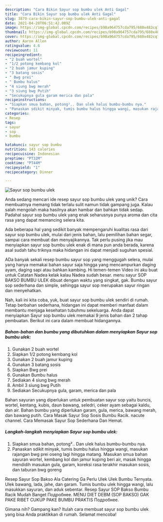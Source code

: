 ```yaml
---
description: "Cara Bikin Sayur sop bumbu ulek Anti Gagal"
title: "Cara Bikin Sayur sop bumbu ulek Anti Gagal"
slug: 3879-cara-bikin-sayur-sop-bumbu-ulek-anti-gagal
date: 2021-04-28T06:51:42.009Z
image: https://img-global.cpcdn.com/recipes/b98a964757cda795/680x482cq70/sayur-sop-bumbu-ulek-foto-resep-utama.jpg
thumbnail: https://img-global.cpcdn.com/recipes/b98a964757cda795/680x482cq70/sayur-sop-bumbu-ulek-foto-resep-utama.jpg
cover: https://img-global.cpcdn.com/recipes/b98a964757cda795/680x482cq70/sayur-sop-bumbu-ulek-foto-resep-utama.jpg
author: Aaron Allen
ratingvalue: 4.6
reviewcount: 11
recipeingredient:
- "2 buah wortel"
- "1/2 potong kembang kol"
- "2 buah jamur kuping"
- "3 batang sosis"
- " Bwg prei"
- " Bumbu halus"
- "4 siung bwg merah"
- "3 siung bwg Putih"
- "Secukupnya gula garam merica dan pala"
recipeinstructions:
- "Siapkan smua bahan, potong².. Dan ulek halus bumbu-bumbu nya."
- "Panaskan sdikit minyak, tumis bumbu halus hingga wangi, masukan rajangan bwg prei oseng lagi hingga matang. Masukan smua bahan sayuran wortel, kembang kol dan jamur kuping beri air, masak hingga mendidih masukan gula, garam, koreksi rasa terakhir masukan sosis, dan taburan bwg goreng"
categories:
- Resep
tags:
- sayur
- sop
- bumbu

katakunci: sayur sop bumbu 
nutrition: 143 calories
recipecuisine: Indonesian
preptime: "PT32M"
cooktime: "PT44M"
recipeyield: "1"
recipecategory: Dinner

---
```



![Sayur sop bumbu ulek](https://img-global.cpcdn.com/recipes/b98a964757cda795/680x482cq70/sayur-sop-bumbu-ulek-foto-resep-utama.jpg)

Anda sedang mencari ide resep sayur sop bumbu ulek yang unik? Cara membuatnya memang tidak terlalu sulit namun tidak gampang juga. Kalau salah mengolah maka hasilnya akan hambar dan bahkan tidak sedap. Padahal sayur sop bumbu ulek yang enak seharusnya punya aroma dan cita rasa yang dapat memancing selera kita.

Ada beberapa hal yang sedikit banyak mempengaruhi kualitas rasa dari sayur sop bumbu ulek, mulai dari jenis bahan, lalu pemilihan bahan segar, sampai cara membuat dan menyajikannya. Tak perlu pusing jika mau menyiapkan sayur sop bumbu ulek enak di mana pun anda berada, karena asal sudah tahu triknya maka hidangan ini dapat menjadi suguhan spesial.

ADa banyak sekali resep bumbu sayur sop yang menggugah selera, mulai yang hanya memakai bahan sayur saja hingga yang mencampurkan daging ayam, daging sapi atau bahkan kambing. Hi temen-temen Video ini aku buat untuk Catatan Nadea kelak kalau Nadea sudah besar. menu sayur SOP BAKSO BUMBU ULEK dibuat dengan waktu yang singkat, gak. Bumbu sayur sop sederhana dan simple, sehingga sayur sop merupakan sayur ringan dan menyehatkan.


Nah, kali ini kita coba, yuk, buat sayur sop bumbu ulek sendiri di rumah. Tetap berbahan sederhana, hidangan ini dapat memberi manfaat dalam membantu menjaga kesehatan tubuhmu sekeluarga. Anda dapat menyiapkan Sayur sop bumbu ulek memakai 9 jenis bahan dan 2 tahap pembuatan. Berikut ini cara dalam membuat hidangannya.

<!--inarticleads1-->

##### Bahan-bahan dan bumbu yang dibutuhkan dalam menyiapkan Sayur sop bumbu ulek:

1. Gunakan 2 buah wortel
1. Siapkan 1/2 potong kembang kol
1. Gunakan 2 buah jamur kuping
1. Gunakan 3 batang sosis
1. Siapkan  Bwg prei
1. Gunakan  Bumbu halus
1. Sediakan 4 siung bwg merah
1. Ambil 3 siung bwg Putih
1. Sediakan Secukupnya gula, garam, merica dan pala


Bahan sayuran yang diperlukan untuk pembuatan sayur sop yaitu buncis, wortel, kentang, kubis, daun bawang, seledri, ceker ayam sebagai kaldu, dan air. Bahan bumbu yang diperlukan garam, gula, merica, bawang merah, dan bawang putih. Cara Masak Sayur Sop Sosis Bumbu Racik. nacute channel. Cara Memasak Sayur Sop Sederhana Dan Hemat. 

<!--inarticleads2-->

##### Langkah-langkah menyiapkan Sayur sop bumbu ulek:

1. Siapkan smua bahan, potong².. Dan ulek halus bumbu-bumbu nya.
1. Panaskan sdikit minyak, tumis bumbu halus hingga wangi, masukan rajangan bwg prei oseng lagi hingga matang. Masukan smua bahan sayuran wortel, kembang kol dan jamur kuping beri air, masak hingga mendidih masukan gula, garam, koreksi rasa terakhir masukan sosis, dan taburan bwg goreng


Resep Sayur Sop Bakso Ala Catering Ga Perlu Ulek Ulek Bumbu Ternyata. Ulek bawang, lada, jahe, dan garam. Tumis bumbu ulek hingga wangi, lalu masukkan sayuran, dan aduk sebentar. Resep Sayur SOP Bakso Bumbu Racik Mudah Banget Подробнее. MENU DIET DEBM (SOP BAKSO) GAK PAKE RIBET CUKUP PAKE BUMBU PRAKTIS Подробнее. 

Gimana nih? Gampang kan? Itulah cara membuat sayur sop bumbu ulek yang bisa Anda praktikkan di rumah. Selamat mencoba!
